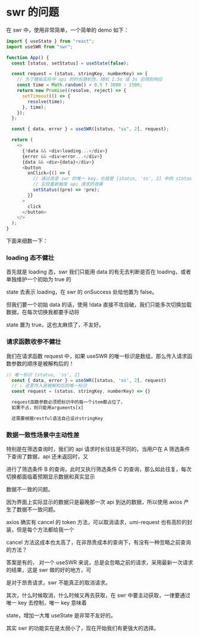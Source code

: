 # swr 的问题

在 swr 中，使用非常简单，一个简单的 demo 如下：

```js
import { useState } from "react";
import useSWR from "swr";

function App() {
  const [status, setStatus] = useState(false);

  const request = (status, stringKey, numberKey) => {
    // 为了模拟实际中 api 的时长随机性，随机 1.5s 或 3s 后得到响应
    const time = Math.random() > 0.5 ? 3000 : 1500;
    return new Promise((resolve, reject) => {
      setTimeout(() => {
        resolve(time);
      }, time);
    });
  };

  const { data, error } = useSWR([status, "ss", 2], request);

  return (
    <>
      {!data && <div>loading...</div>}
      {error && <div>error...</div>}
      {data && <div>{data}</div>}
      <button
        onClick={() => {
          // 通过改变 swr 的唯一 key，也就是 [status, 'ss', 2] 中的 status
          // 实现重新触发 api 请求的效果
          setStatus((pre) => !pre);
        }}
      >
        click
      </button>
    </>
  );
}
```

下面来细数一下：

### loading 态不健壮

首先就是 loading 态，swr 我们只能用 data 的有无去判断是否在 loading，或者单独维护一个初始为 true 的

state 去表示 loading，在 swr 的 onSuccess 处给他置为 false。

但我们要一个初始 data 的话，使用 !data 直接不攻自破，我们只能多次切换加载数据，在每次切换我都要手动将

state 置为 true，这也太麻烦了，不友好。

### 请求函数收参不健壮

我们在请求函数 request 中，如果 useSWR 的唯一标识是数组，那么传入请求函数参数的顺序是被解构后的！

```js
// 唯一标识 [status, 'ss', 2]
  const { data, error } = useSWR([status, 'ss', 2], request)
  // ↓ 这里传入是被解构后的唯一标识
  const request = (status, stringKey, numberKey) => {}

  request函数参数必须把标识中的每一个item都占位了，
  如果不占，则只能用arguments[x]

  还需要根据restful语法自己设计stringKey

```

### 数据一致性场景中主动性差

特别是在筛选查询时，我们的 api 请求时长往往是不同的，当用户在 A 筛选条件下查询了数据，api 还未返回时，又

进行了筛选条件 B 的查询，此时又执行筛选条件 C 的查询，那么如此往复，每次切换都面临着预期显示数据和真实显示

数据不一致的问题。

因为界面上实际显示的数据只是最晚那一次 api 到达的数据，所以使用 axios 产生了数据不一致问题。

axios 确实有 cancel 的 token 方法，可以取消请求，umi-request 也有高阶的封装，但是每个方法都给我一个

cancel 方法这成本也太高了，在非昂贵成本的查询下，有没有一种忽略之前查询的方法？

答案是有的， 对一个 useSWR 来说，总是会忽略之前的请求，采用最新一次请求的结果，这是 swr 做的好的地方，可

是对于昂贵请求，swr 不能真正的取消请求。

其次，什么时候取消，什么时候又再去获取，在 swr 中要主动获取，一律要通过唯一 key 去控制，唯一 key 意味着

state，增加一大堆 useState 是非常不友好的。

其实 swr 的功能实在是太弱小了，现在开始我们有更强大的选择。
